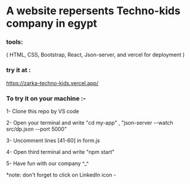 # A website repersents Techno-kids company in egypt
### tools:
( HTML, CSS, Bootstrap, React, Json-server, and vercel for deployment )


### try it at :
https://zarka-techno-kids.vercel.app/


### To try it on your machine :-

1- Clone this repo by VS code

2- Open your terminal and write "cd my-app" , "json-server --watch src/dp.json --port 5000"

3- Uncomment lines [41-60] in form.js

4- Open third terminal and write "npm start"

5- Have fun with our company ^_^ 

*note: don't forget to click on LinkedIn icon *-*
 
